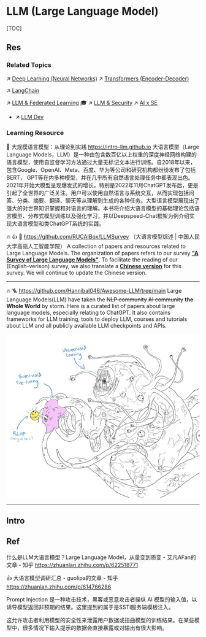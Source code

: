 # LLM (Large Language Model)

[TOC]



## Res
### Related Topics
↗ [Deep Learning (Neural Networks)](../../🗝️%20AI%20Basics%20&%20Machine%20Learning/📌%20Deep%20Learning%20(Neural%20Network)/Deep%20Learning%20(Neural%20Networks).md)
↗ [Transformers (Encoder-Decoder)](../../🗝️%20AI%20Basics%20&%20Machine%20Learning/📌%20Deep%20Learning%20(Neural%20Network)/🗿%20Neural%20Network%20Models/Transformers%20(Encoder-Decoder)/Transformers%20(Encoder-Decoder).md)

↗ [LangChain](../../../Software%20Engineering/🤖%20AI%20x%20SE/LLM%20Dev/LLM%20Application%20Dev%20Frameworks/LangChain/LangChain.md)

↗ [LLM & Federated Learning](../../../../Academics/🗒️%20Papers%20Reading%20Notes/LLM%20&%20Federated%20Learning/LLM%20&%20Federated%20Learning.md) 🎓
↗ [LLM & Security](../../../../CyberSecurity/🤖%20AI%20x%20Security/LLM%20&%20Security/LLM%20&%20Security.md)
↗ [AI x SE](../../../../Software%20Engineering/🤖%20AI%20x%20SE/AI%20x%20SE.md)
- ↗ [LLM Dev](../../../../Software%20Engineering/🤖%20AI%20x%20SE/LLM%20Dev/LLM%20Dev.md)


### Learning Resource
📖 大规模语言模型：从理论到实践
https://intro-llm.github.io
大语言模型（Large Language Models，LLM）是一种由包含数百亿以上权重的深度神经网络构建的语言模型，使用自监督学习方法通过大量无标记文本进行训练。自2018年以来，包含Google、OpenAI、Meta、百度、华为等公司和研究机构都纷纷发布了包括BERT， GPT等在内多种模型，并在几乎所有自然语言处理任务中都表现出色。2021年开始大模型呈现爆发式的增长，特别是2022年11月ChatGPT发布后，更是引起了全世界的广泛关注。用户可以使用自然语言与系统交互，从而实现包括问答、分类、摘要、翻译、聊天等从理解到生成的各种任务。大型语言模型展现出了强大的对世界知识掌握和对语言的理解。本书将介绍大语言模型的基础理论包括语言模型、分布式模型训练以及强化学习，并以Deepspeed-Chat框架为例介绍实现大语言模型和类ChatGPT系统的实践。

🔥 👍 📄 https://github.com/RUCAIBox/LLMSurvey （大语言模型综述 | 中国人民大学高瓴人工智能学院）
A collection of papers and resources related to Large Language Models.
The organization of papers refers to our survey [**"A Survey of Large Language Models"**](https://arxiv.org/abs/2303.18223).
To facilitate the reading of our (English-verison) survey, we also translate a [**Chinese version**](https://github.com/RUCAIBox/LLMSurvey/blob/main/assets/LLM_Survey_Chinese.pdf) for this survey. We will continue to update the Chinese version.


---
🔥 🪜 https://github.com/Hannibal046/Awesome-LLM/tree/main
Large Language Models(LLM) have taken the ~~NLP community~~ ~~AI community~~ **the Whole World** by storm. Here is a curated list of papers about large language models, especially relating to ChatGPT. It also contains frameworks for LLM training, tools to deploy LLM, courses and tutorials about LLM and all publicly available LLM checkpoints and APIs.

![|500](../../../../Assets/Pics/Pasted%20image%2020240512212009.png)

---



## Intro



## Ref
什么是LLM大语言模型？Large Language Model，从量变到质变 - 艾凡AFan的文章 - 知乎 https://zhuanlan.zhihu.com/p/622518771

👍 大语言模型调研汇总 - guolipa的文章 - 知乎 https://zhuanlan.zhihu.com/p/614766286

[大语言模型综述 | 中国人民大学高瓴人工智能学院]: http://ai.ruc.edu.cn/research/science/20230605100.html

[基于自然语言处理的漏洞检测方法综述]: https://m.fx361.com/news/2022/1215/16831048.html

[第二篇 基于自然语言处理的漏洞检测方法综述]: https://blog.csdn.net/qq_55202378/article/details/127583425
[76页综述+300余篇参考文献，天大团队全面介绍大语言模型对齐技术]: https://cloud.tencent.com/developer/article/2336345

[从Prompt注入到命令执行：探究LLM大型语言模型中 OpenAI的风险点]: https://www.secpulse.com/archives/199158.html

Prompt Injection 是一种攻击技术，黑客或恶意攻击者操纵 AI 模型的输入值，以诱导模型返回非预期的结果。这里提到的属于是SSTI服务端模板注入。

这允许攻击者利用模型的安全性来泄露用户数据或扭曲模型的训练结果。在某些模型中，很多情况下输入提示的数据会直接暴露或对输出有很大影响。

[深入剖析大模型安全问题：Langchain框架的隐藏风险 | 腾讯技术工程]: https://www.secrss.com/articles/59635

